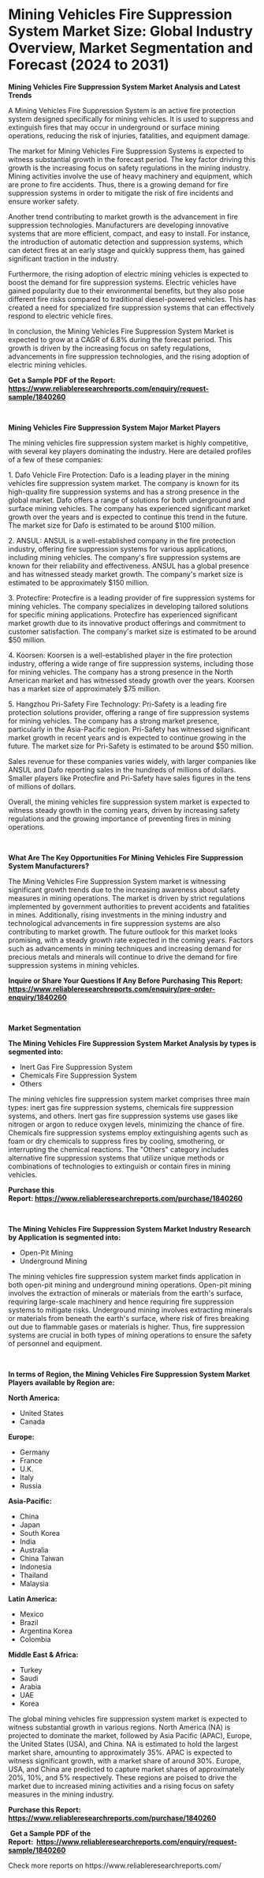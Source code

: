 <p><h1>Mining Vehicles Fire Suppression System Market Size: Global Industry Overview, Market Segmentation and Forecast (2024 to 2031)</h1></p><p><strong>Mining Vehicles Fire Suppression System Market Analysis and Latest Trends</strong></p>
<p><p>A Mining Vehicles Fire Suppression System is an active fire protection system designed specifically for mining vehicles. It is used to suppress and extinguish fires that may occur in underground or surface mining operations, reducing the risk of injuries, fatalities, and equipment damage.</p><p>The market for Mining Vehicles Fire Suppression Systems is expected to witness substantial growth in the forecast period. The key factor driving this growth is the increasing focus on safety regulations in the mining industry. Mining activities involve the use of heavy machinery and equipment, which are prone to fire accidents. Thus, there is a growing demand for fire suppression systems in order to mitigate the risk of fire incidents and ensure worker safety.</p><p>Another trend contributing to market growth is the advancement in fire suppression technologies. Manufacturers are developing innovative systems that are more efficient, compact, and easy to install. For instance, the introduction of automatic detection and suppression systems, which can detect fires at an early stage and quickly suppress them, has gained significant traction in the industry.</p><p>Furthermore, the rising adoption of electric mining vehicles is expected to boost the demand for fire suppression systems. Electric vehicles have gained popularity due to their environmental benefits, but they also pose different fire risks compared to traditional diesel-powered vehicles. This has created a need for specialized fire suppression systems that can effectively respond to electric vehicle fires.</p><p>In conclusion, the Mining Vehicles Fire Suppression System Market is expected to grow at a CAGR of 6.8% during the forecast period. This growth is driven by the increasing focus on safety regulations, advancements in fire suppression technologies, and the rising adoption of electric mining vehicles.</p></p>
<p><strong>Get a Sample PDF of the Report:&nbsp; <a href="https://www.reliableresearchreports.com/enquiry/request-sample/1840260">https://www.reliableresearchreports.com/enquiry/request-sample/1840260</a></strong></p>
<p>&nbsp;</p>
<p><strong>Mining Vehicles Fire Suppression System Major Market Players</strong></p>
<p><p>The mining vehicles fire suppression system market is highly competitive, with several key players dominating the industry. Here are detailed profiles of a few of these companies:</p><p>1. Dafo Vehicle Fire Protection: Dafo is a leading player in the mining vehicles fire suppression system market. The company is known for its high-quality fire suppression systems and has a strong presence in the global market. Dafo offers a range of solutions for both underground and surface mining vehicles. The company has experienced significant market growth over the years and is expected to continue this trend in the future. The market size for Dafo is estimated to be around $100 million.</p><p>2. ANSUL: ANSUL is a well-established company in the fire protection industry, offering fire suppression systems for various applications, including mining vehicles. The company's fire suppression systems are known for their reliability and effectiveness. ANSUL has a global presence and has witnessed steady market growth. The company's market size is estimated to be approximately $150 million.</p><p>3. Protecfire: Protecfire is a leading provider of fire suppression systems for mining vehicles. The company specializes in developing tailored solutions for specific mining applications. Protecfire has experienced significant market growth due to its innovative product offerings and commitment to customer satisfaction. The company's market size is estimated to be around $50 million.</p><p>4. Koorsen: Koorsen is a well-established player in the fire protection industry, offering a wide range of fire suppression systems, including those for mining vehicles. The company has a strong presence in the North American market and has witnessed steady growth over the years. Koorsen has a market size of approximately $75 million.</p><p>5. Hangzhou Pri-Safety Fire Technology: Pri-Safety is a leading fire protection solutions provider, offering a range of fire suppression systems for mining vehicles. The company has a strong market presence, particularly in the Asia-Pacific region. Pri-Safety has witnessed significant market growth in recent years and is expected to continue growing in the future. The market size for Pri-Safety is estimated to be around $50 million.</p><p>Sales revenue for these companies varies widely, with larger companies like ANSUL and Dafo reporting sales in the hundreds of millions of dollars. Smaller players like Protecfire and Pri-Safety have sales figures in the tens of millions of dollars.</p><p>Overall, the mining vehicles fire suppression system market is expected to witness steady growth in the coming years, driven by increasing safety regulations and the growing importance of preventing fires in mining operations.</p></p>
<p>&nbsp;</p>
<p><strong>What Are The Key Opportunities For Mining Vehicles Fire Suppression System Manufacturers?</strong></p>
<p><p>The Mining Vehicles Fire Suppression System market is witnessing significant growth trends due to the increasing awareness about safety measures in mining operations. The market is driven by strict regulations implemented by government authorities to prevent accidents and fatalities in mines. Additionally, rising investments in the mining industry and technological advancements in fire suppression systems are also contributing to market growth. The future outlook for this market looks promising, with a steady growth rate expected in the coming years. Factors such as advancements in mining techniques and increasing demand for precious metals and minerals will continue to drive the demand for fire suppression systems in mining vehicles.</p></p>
<p><strong>Inquire or Share Your Questions If Any Before Purchasing This Report: <a href="https://www.reliableresearchreports.com/enquiry/pre-order-enquiry/1840260">https://www.reliableresearchreports.com/enquiry/pre-order-enquiry/1840260</a></strong></p>
<p>&nbsp;</p>
<p><strong>Market Segmentation</strong></p>
<p><strong>The Mining Vehicles Fire Suppression System Market Analysis by types is segmented into:</strong></p>
<p><ul><li>Inert Gas Fire Suppression System</li><li>Chemicals Fire Suppression System</li><li>Others</li></ul></p>
<p><p>The mining vehicles fire suppression system market comprises three main types: inert gas fire suppression systems, chemicals fire suppression systems, and others. Inert gas fire suppression systems use gases like nitrogen or argon to reduce oxygen levels, minimizing the chance of fire. Chemicals fire suppression systems employ extinguishing agents such as foam or dry chemicals to suppress fires by cooling, smothering, or interrupting the chemical reactions. The "Others" category includes alternative fire suppression systems that utilize unique methods or combinations of technologies to extinguish or contain fires in mining vehicles.</p></p>
<p><strong>Purchase this Report:&nbsp;<a href="https://www.reliableresearchreports.com/purchase/1840260">https://www.reliableresearchreports.com/purchase/1840260</a></strong></p>
<p>&nbsp;</p>
<p><strong>The Mining Vehicles Fire Suppression System Market Industry Research by Application is segmented into:</strong></p>
<p><ul><li>Open-Pit Mining</li><li>Underground Mining</li></ul></p>
<p><p>The mining vehicles fire suppression system market finds application in both open-pit mining and underground mining operations. Open-pit mining involves the extraction of minerals or materials from the earth's surface, requiring large-scale machinery and hence requiring fire suppression systems to mitigate risks. Underground mining involves extracting minerals or materials from beneath the earth's surface, where risk of fires breaking out due to flammable gases or materials is higher. Thus, fire suppression systems are crucial in both types of mining operations to ensure the safety of personnel and equipment.</p></p>
<p>&nbsp;</p>
<p><strong>In terms of Region, the Mining Vehicles Fire Suppression System Market Players available by Region are:</strong></p>
<p>
    <p> <strong> North America: </strong>
        <ul>
            <li>United States</li>
            <li>Canada</li>
        </ul>
        </p> 
    <p> <strong> Europe: </strong>
        <ul>
            <li>Germany</li>
            <li>France</li>
            <li>U.K.</li>
            <li>Italy</li>
            <li>Russia</li>
        </ul>
        </p> 
    <p> <strong> Asia-Pacific: </strong>
        <ul>
            <li>China</li>
            <li>Japan</li>
            <li>South Korea</li>
            <li>India</li>
            <li>Australia</li>
            <li>China Taiwan</li>
            <li>Indonesia</li>
            <li>Thailand</li>
            <li>Malaysia</li>
        </ul>
        </p> 
    <p> <strong> Latin America: </strong>
        <ul>
            <li>Mexico</li>
            <li>Brazil</li>
            <li>Argentina Korea</li>
            <li>Colombia</li>
        </ul>
        </p> 
    <p> <strong> Middle East & Africa: </strong>
        <ul>
            <li>Turkey</li>
            <li>Saudi</li>
            <li>Arabia</li>
            <li>UAE</li>
            <li>Korea</li>
        </ul>
    </p>
    </p>
<p><p>The global mining vehicles fire suppression system market is expected to witness substantial growth in various regions. North America (NA) is projected to dominate the market, followed by Asia Pacific (APAC), Europe, the United States (USA), and China. NA is estimated to hold the largest market share, amounting to approximately 35%. APAC is expected to witness significant growth, with a market share of around 30%. Europe, USA, and China are predicted to capture market shares of approximately 20%, 10%, and 5% respectively. These regions are poised to drive the market due to increased mining activities and a rising focus on safety measures in the mining industry.</p></p>
<p><strong>Purchase this Report: <a href="https://www.reliableresearchreports.com/purchase/1840260">https://www.reliableresearchreports.com/purchase/1840260</a></strong></p>
<p>&nbsp;<strong>Get a Sample PDF of the Report:&nbsp;&nbsp;<a href="https://www.reliableresearchreports.com/enquiry/request-sample/1840260">https://www.reliableresearchreports.com/enquiry/request-sample/1840260</a></strong></p>
<p><strong></strong></p>
<p>Check more reports on https://www.reliableresearchreports.com/</p>